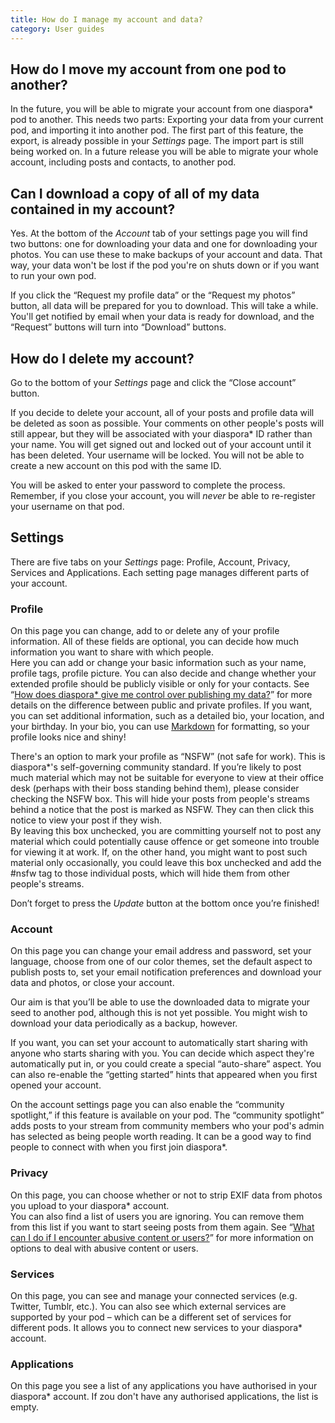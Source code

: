 ```yaml
---
title: How do I manage my account and data?
category: User guides
---
```


## How do I move my account from one pod to another?

In the future, you will be able to migrate your account from one diaspora\* pod to another. This needs two parts: Exporting your data from your current pod, and importing it into another pod. The first part of this feature, the export, is already possible in your *Settings* page. The import part is still being worked on. In a future release you will be able to migrate your whole account, including posts and contacts, to another pod. 

## Can I download a copy of all of my data contained in my account?

Yes. At the bottom of the *Account* tab of your settings page you will find two buttons: one for downloading your data and one for downloading your photos. You can use these to make backups of your account and data. That way, your data won't be lost if the pod you're on shuts down or if you want to run your own pod.

If you click the “Request my profile data” or the “Request my photos” button, all data will be prepared for you to download. This will take a while. You'll get notified by email when your data is ready for download, and the “Request” buttons will turn into “Download” buttons.

## How do I delete my account?

Go to the bottom of your *Settings* page and click the “Close account” button. 

If you decide to delete your account, all of your posts and profile data will be deleted as soon as possible. Your comments on other people's posts will still appear, but they will be associated with your diaspora\* ID rather than your name. You will get signed out and locked out of your account until it has been deleted. Your username will be locked. You will not be able to create a new account on this pod with the same ID.

You will be asked to enter your password to complete the process. Remember, if you close your account, you will *never* be able to re-register your username on that pod. 

## Settings

There are five tabs on your *Settings* page: Profile, Account, Privacy, Services and Applications. Each setting page manages different parts of your account.

### Profile

On this page you can change, add to or delete any of your profile information. All of these fields are optional, you can decide how much information you want to share with which people.  
Here you can add or change your basic information such as your name, profile tags, profile picture. You can also decide and change whether your extended profile should be publicly visible or only for your contacts. See “[How does diaspora\* give me control over publishing my data?][control_over_publishing_data]” for more details on the difference between public and private profiles. If you want, you can set additional information, such as a detailed bio, your location, and your birthday. In your bio, you can use [Markdown][markdown] for formatting, so your profile looks nice and shiny!

There's an option to mark your profile as “NSFW” (not safe for work). This is diaspora\*'s self-governing community standard. If you’re likely to post much material which may not be suitable for everyone to view at their office desk (perhaps with their boss standing behind them), please consider checking the NSFW box. This will hide your posts from people's streams behind a notice that the post is marked as NSFW. They can then click this notice to view your post if they wish.  
By leaving this box unchecked, you are committing yourself not to post any material which could potentially cause offence or get someone into trouble for viewing it at work. If, on the other hand, you might want to post such material only occasionally, you could leave this box unchecked and add the #nsfw tag to those individual posts, which will hide them from other people's streams.

Don’t forget to press the *Update* button at the bottom once you’re finished!

### Account

On this page you can change your email address and password, set your language, choose from one of our color themes, set the default aspect to publish posts to, set your email notification preferences and download your data and photos, or close your account.

Our aim is that you’ll be able to use the downloaded data to migrate your seed to another pod, although this is not yet possible. You might wish to download your data periodically as a backup, however.

If you want, you can set your account to automatically start sharing with anyone who starts sharing with you. You can decide which aspect they're automatically put in, or you could create a special “auto-share” aspect. You can also re-enable the “getting started” hints that appeared when you first opened your account.

On the account settings page you can also enable the “community spotlight,” if this feature is available on your pod. The “community spotlight” adds posts to your stream from community members who your pod's admin has selected as being people worth reading. It can be a good way to find people to connect with when you first join diaspora\*.

### Privacy

On this page, you can choose whether or not to strip EXIF data from photos you upload to your diaspora\* account.  
You can also find a list of users you are ignoring. You can remove them from this list if you want to start seeing posts from them again. See “[What can I do if I encounter abusive content or users?][abusive_content]” for more information on options to deal with abusive content or users.

### Services

On this page, you can see and manage your connected services (e.g. Twitter, Tumblr, etc.). You can also see which external services are supported by your pod – which can be a different set of services for different pods. It allows you to connect new services to your diaspora\* account.

### Applications

On this page you see a list of any applications you have authorised in your diaspora\* account. If zou don't have any authorised applications, the list is empty.

[abusive_content]: <%= url_to("guides", "users/abusive_content") %>
[control_over_publishing_data]: <%= url_to("guides", "users/control_over_publishing_data") %>
[markdown]: <%= url_to("site", "formatting") %>